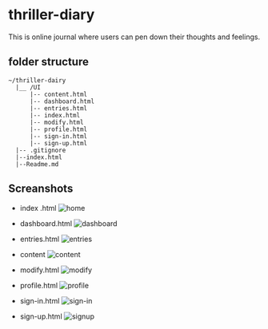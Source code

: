 # thriller-diary

This is online journal where users can pen down their thoughts and feelings.

## folder structure
```
~/thriller-dairy
  |__ /UI   
      |-- content.html
      |-- dashboard.html
      |-- entries.html
      |-- index.html
      |-- modify.html
      |-- profile.html
      |-- sign-in.html  
      |-- sign-up.html
  |-- .gitignore
  |--index.html
  |--Readme.md
```

## Screanshots

* index .html
    ![home](https://user-images.githubusercontent.com/29597869/42567323-10efdc4c-8512-11e8-9db1-273237b20a48.png)
* dashboard.html
![dashboard](https://user-images.githubusercontent.com/29597869/42637885-ebcd83b8-85f4-11e8-9e01-d8e9f69be552.png)
* entries.html
  ![entries](https://user-images.githubusercontent.com/29597869/42618023-6b23fe14-85bc-11e8-89a3-05cf4a0059f7.png)
* content
  ![content](https://user-images.githubusercontent.com/29597869/42655058-7fee2c7c-8623-11e8-82e0-ee76af197281.png)
* modify.html
  ![modify](https://user-images.githubusercontent.com/29597869/42646657-30f103ce-860a-11e8-897b-b9a2bcda40ad.png)

* profile.html
![profile](https://user-images.githubusercontent.com/29597869/42658912-5f055cfe-862f-11e8-81e5-3c92ce2a4a96.png)

* sign-in.html
  ![sign-in](https://user-images.githubusercontent.com/29597869/42612426-fac9cc74-85a3-11e8-8b5d-cce4a35ad634.png)

* sign-up.html
  ![signup](https://user-images.githubusercontent.com/29597869/42611394-8c96068c-859e-11e8-997e-312655e7b7b9.png)

   